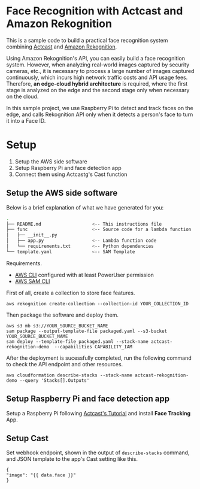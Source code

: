 # Face Recognition with Actcast and Amazon Rekognition

This is a sample code to build a practical face recognition system combining [Actcast](https://actcast.io) and [Amazon Rekognition](https://aws.amazon.com/rekognition/).

Using Amazon Rekognition's API, you can easily build a face recognition system.
However, when analyzing real-world images captured by security cameras, etc., it is necessary to process a large number of images captured continuously, which incurs high network traffic costs and API usage fees.
Therefore, **an edge-cloud hybrid architecture** is required, where the first stage is analyzed on the edge and the second stage only when necessary on the cloud.

In this sample project, we use Raspberry Pi to detect and track faces on the edge, and calls Rekognition API only when it detects a person's face to turn it into a Face ID.

# Setup

1. Setup the AWS side software
2. Setup Raspberry Pi and face detection app
3. Connect them using Actcastg's Cast function

## Setup the AWS side software

Below is a brief explanation of what we have generated for you:

```bash
.
├── README.md                   <-- This instructions file
├── func                        <-- Source code for a lambda function
│   ├── __init__.py
│   ├── app.py                  <-- Lambda function code
│   └── requirements.txt        <-- Python dependencies
└── template.yaml               <-- SAM Template
```

Requirements.

* [AWS CLI](https://aws.amazon.com/cli/) configured with at least PowerUser permission
* [AWS SAM CLI](https://aws.amazon.com/serverless/sam/)


First of all, create a collection to store face features.

```
aws rekognition create-collection --collection-id YOUR_COLLECTION_ID
```

Then package the software and deploy them.

```
aws s3 mb s3://YOUR_SOURCE_BUCKET_NAME
sam package --output-template-file packaged.yaml --s3-bucket YOUR_SOURCE_BUCKET_NAME
sam deploy --template-file packaged.yaml --stack-name actcast-rekognition-demo  --capabilities CAPABILITY_IAM
```

After the deployment is sucessfully completed, run the following command to check the API endpoint and other resources.

```
aws cloudformation describe-stacks --stack-name actcast-rekognition-demo --query 'Stacks[].Outputs'
```

## Setup Raspberry Pi and face detection app

Setup a Raspberry Pi following [Actcast's Tutorial](https://actcast.io/docs/) and install **Face Tracking** App.

## Setup Cast

Set webhook endpoint, shown in the output of `describe-stacks` command,  and JSON template to the app's Cast setting like this.

```
{
"image": "{{ data.face }}"
}
```
